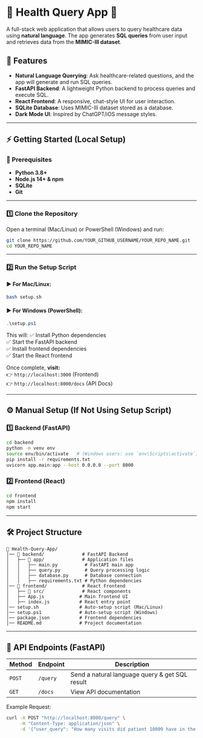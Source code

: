 # 🏥 Health Query App 🚀

A full-stack web application that allows users to query healthcare data using **natural language**. The app generates **SQL queries** from user input and retrieves data from the **MIMIC-III dataset**.

## 🌟 Features
- **Natural Language Querying**: Ask healthcare-related questions, and the app will generate and run SQL queries.
- **FastAPI Backend**: A lightweight Python backend to process queries and execute SQL.
- **React Frontend**: A responsive, chat-style UI for user interaction.
- **SQLite Database**: Uses MIMIC-III dataset stored as a database.
- **Dark Mode UI**: Inspired by ChatGPT/iOS message styles.

---

## ⚡ Getting Started (Local Setup)

### 🔹 Prerequisites
- **Python 3.8+**
- **Node.js 14+ & npm**
- **SQLite**
- **Git**

---

### 1️⃣ Clone the Repository
Open a terminal (Mac/Linux) or PowerShell (Windows) and run:

```sh
git clone https://github.com/YOUR_GITHUB_USERNAME/YOUR_REPO_NAME.git
cd YOUR_REPO_NAME
```

---

### 2️⃣ Run the Setup Script

#### **▶️ For Mac/Linux:**
```sh
bash setup.sh
```

#### **▶️ For Windows (PowerShell):**
```powershell
.\setup.ps1
```

This will:
✅ Install Python dependencies  
✅ Start the FastAPI backend  
✅ Install frontend dependencies  
✅ Start the React frontend  

Once complete, **visit:**  
👉 `http://localhost:3000` (Frontend)  
👉 `http://localhost:8000/docs` (API Docs)

---

## ⚙️ Manual Setup (If Not Using Setup Script)

### **1️⃣ Backend (FastAPI)**
```sh
cd backend
python -m venv env
source env/bin/activate   # (Windows users: use `env\Scripts\activate`)
pip install -r requirements.txt
uvicorn app.main:app --host 0.0.0.0 --port 8000
```

### **2️⃣ Frontend (React)**
```sh
cd frontend
npm install
npm start
```

---

## 🛠️ Project Structure
```
📂 Health-Query-App/
│── 📁 backend/              # FastAPI Backend
│   ├── 📁 app/              # Application files
│   │   ├── main.py          # FastAPI main app
│   │   ├── query.py         # Query processing logic
│   │   ├── database.py      # Database connection
│   │   ├── requirements.txt # Python dependencies
│── 📁 frontend/             # React Frontend
│   ├── 📁 src/              # React components
│   ├── App.js             # Main frontend UI
│   ├── index.js           # React entry point
│── setup.sh               # Auto-setup script (Mac/Linux)
│── setup.ps1              # Auto-setup script (Windows)
│── package.json           # Frontend dependencies
│── README.md              # Project documentation
```

---

## 🔄 API Endpoints (FastAPI)
| Method | Endpoint | Description |
|--------|----------|------------|
| `POST` | `/query` | Send a natural language query & get SQL result |
| `GET`  | `/docs`  | View API documentation |

Example Request:
```sh
curl -X POST "http://localhost:8000/query" \
     -H "Content-Type: application/json" \
     -d '{"user_query": "How many visits did patient 10009 have in the last month?"}'
```
